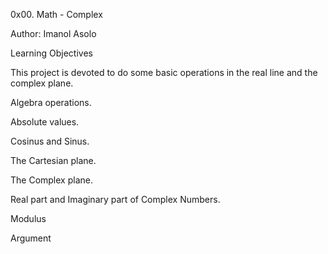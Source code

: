 0x00. Math - Complex

Author: Imanol Asolo

Learning Objectives

This project is devoted to do some basic operations in the real line and the complex plane.

Algebra operations.

Absolute values.

Cosinus and Sinus.

The Cartesian plane.

The Complex plane.

Real part and Imaginary part of Complex Numbers.

Modulus

Argument
